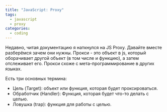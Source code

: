 ```yaml
---
title: "JavaScript: Proxy"
tags: 
  - javascript
  - proxy
categories:
  - coding      
---
```


Недавно, читая документацию я наткнулся на JS Proxy. Давайте вместе разберёмся зачем они нужны.
Прокси - это объект в js, который оборачивает другой объект (в том числе и функцию), а затем отслеживает его.
Прокси схоже с мета-программирование в других языках.

Есть три основных термина:

* Цель (Target): объект или функция, которая будет проксироваться.
* Обработчик (Handler): Функция, которая будет что-то делать с целью.
* Ловушка (trap): функция для работы с целью.
